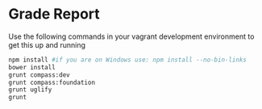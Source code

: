 # Grade Report
Use the following commands in your vagrant development environment to get this up and running
```bash
npm install #if you are on Windows use: npm install --no-bin-links
bower install
grunt compass:dev
grunt compass:foundation
grunt uglify
grunt
```
